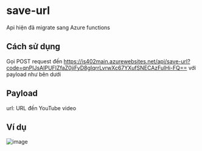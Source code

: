 # save-url
Api hiện đã migrate sang Azure functions
## Cách sử dụng
Gọi POST request đến https://is402main.azurewebsites.net/api/save-url?code=qnPIJsAIPUFIZfaZ0jiFyD8gIqrrLvrwXc67YXufSNECAzFulHi-FQ== với payload như bên dưới
## Payload
url: URL đến YouTube video
## Ví dụ
![image](https://user-images.githubusercontent.com/80117901/203729038-2be37f2f-5f73-443d-af2d-49ca0d258997.png)
